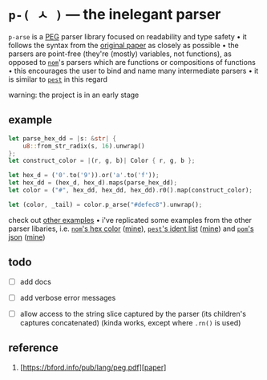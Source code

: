 # `p-( ㅅ )` — the inelegant parser

`p-arse` is a [PEG](https://en.wikipedia.org/wiki/Parsing_expression_grammar) parser library focused on readability and type safety • it follows the syntax from the [original paper][paper] as closely as possible • the parsers are point-free (they're (mostly) variables, not functions), as opposed to [`nom`][nom]'s parsers which are functions or compositions of functions • this encourages the user to bind and name many intermediate parsers • it is similar to [`pest`][pest] in this regard

warning: the project is in an early stage


## example

```rust
let parse_hex_dd = |s: &str| {
    u8::from_str_radix(s, 16).unwrap()
};
let construct_color = |(r, g, b)| Color { r, g, b };

let hex_d = ('0'.to('9')).or('a'.to('f'));
let hex_dd = (hex_d, hex_d).maps(parse_hex_dd);
let color = ("#", hex_dd, hex_dd, hex_dd).r0().map(construct_color);

let (color, _tail) = color.p_arse("#defec8").unwrap();
```

check out [other examples](examples/) • i've replicated some examples from the other parser libaries, i.e. [`nom`'s hex color](https://github.com/Geal/nom#example) ([mine](examples/hex_color.rs)), [`pest`'s ident list](https://github.com/pest-parser/pest#example) ([mine](examples/ident.rs)) and [`pom`'s json](https://github.com/j-f-liu/pom#example-json-parser) ([mine](examples/json.rs))


## todo

- [ ] add docs
- [ ] add verbose error messages
- [ ] allow access to the string slice captured by the parser (its children's captures concatenated) (kinda works, except where `.rn()` is used)


## reference

1. [https://bford.info/pub/lang/peg.pdf][paper]

[nom]: https://github.com/Geal/nom 
[pest]: https://github.com/pest-parser/pest
[paper]: https://bford.info/pub/lang/peg.pdf

